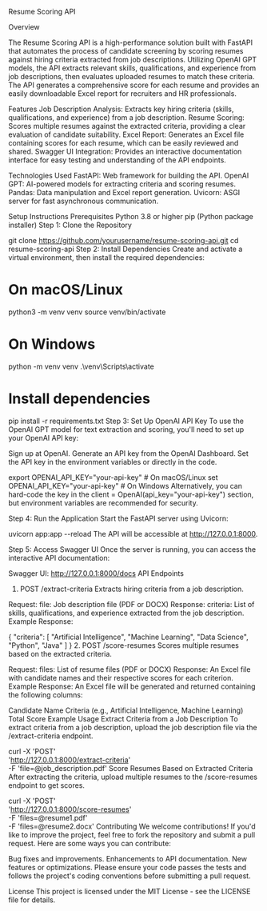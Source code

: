 Resume Scoring API

Overview

The Resume Scoring API is a high-performance solution built with FastAPI that automates the process of candidate screening by scoring resumes against hiring criteria extracted from job descriptions. Utilizing OpenAI GPT models, the API extracts relevant skills, qualifications, and experience from job descriptions, then evaluates uploaded resumes to match these criteria. The API generates a comprehensive score for each resume and provides an easily downloadable Excel report for recruiters and HR professionals.

Features
Job Description Analysis: Extracts key hiring criteria (skills, qualifications, and experience) from a job description.
Resume Scoring: Scores multiple resumes against the extracted criteria, providing a clear evaluation of candidate suitability.
Excel Report: Generates an Excel file containing scores for each resume, which can be easily reviewed and shared.
Swagger UI Integration: Provides an interactive documentation interface for easy testing and understanding of the API endpoints.

Technologies Used
FastAPI: Web framework for building the API.
OpenAI GPT: AI-powered models for extracting criteria and scoring resumes.
Pandas: Data manipulation and Excel report generation.
Uvicorn: ASGI server for fast asynchronous communication.

Setup Instructions
Prerequisites
Python 3.8 or higher
pip (Python package installer)
Step 1: Clone the Repository

git clone https://github.com/yourusername/resume-scoring-api.git
cd resume-scoring-api
Step 2: Install Dependencies
Create and activate a virtual environment, then install the required dependencies:


# On macOS/Linux
python3 -m venv venv
source venv/bin/activate

# On Windows
python -m venv venv
.\venv\Scripts\activate

# Install dependencies
pip install -r requirements.txt
Step 3: Set Up OpenAI API Key
To use the OpenAI GPT model for text extraction and scoring, you'll need to set up your OpenAI API key:

Sign up at OpenAI.
Generate an API key from the OpenAI Dashboard.
Set the API key in the environment variables or directly in the code.

export OPENAI_API_KEY="your-api-key"  # On macOS/Linux
set OPENAI_API_KEY="your-api-key"     # On Windows
Alternatively, you can hard-code the key in the client = OpenAI(api_key="your-api-key") section, but environment variables are recommended for security.

Step 4: Run the Application
Start the FastAPI server using Uvicorn:

uvicorn app:app --reload
The API will be accessible at http://127.0.0.1:8000.

Step 5: Access Swagger UI
Once the server is running, you can access the interactive API documentation:

Swagger UI: http://127.0.0.1:8000/docs
API Endpoints
1. POST /extract-criteria
Extracts hiring criteria from a job description.

Request:
file: Job description file (PDF or DOCX)
Response:
criteria: List of skills, qualifications, and experience extracted from the job description.
Example Response:

{
  "criteria": [
    "Artificial Intelligence",
    "Machine Learning",
    "Data Science",
    "Python",
    "Java"
  ]
}
2. POST /score-resumes
Scores multiple resumes based on the extracted criteria.

Request:
files: List of resume files (PDF or DOCX)
Response:
An Excel file with candidate names and their respective scores for each criterion.
Example Response:
An Excel file will be generated and returned containing the following columns:

Candidate Name
Criteria (e.g., Artificial Intelligence, Machine Learning)
Total Score
Example Usage
Extract Criteria from a Job Description
To extract criteria from a job description, upload the job description file via the /extract-criteria endpoint.

curl -X 'POST' \
  'http://127.0.0.1:8000/extract-criteria' \
  -F 'file=@job_description.pdf'
Score Resumes Based on Extracted Criteria
After extracting the criteria, upload multiple resumes to the /score-resumes endpoint to get scores.

curl -X 'POST' \
  'http://127.0.0.1:8000/score-resumes' \
  -F 'files=@resume1.pdf' \
  -F 'files=@resume2.docx'
Contributing
We welcome contributions! If you'd like to improve the project, feel free to fork the repository and submit a pull request. Here are some ways you can contribute:

Bug fixes and improvements.
Enhancements to API documentation.
New features or optimizations.
Please ensure your code passes the tests and follows the project's coding conventions before submitting a pull request.

License
This project is licensed under the MIT License - see the LICENSE file for details.
